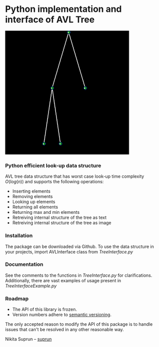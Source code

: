 # Python implementation and interface of AVL Tree

<img src="./tree.png" alt="tree" width="400"/>

### Python efficient look-up data structure
AVL tree data structure that has worst case look-up time complexity $O(log(n))$ and supports the following operations: 
* Inserting elements
* Removing elements
* Looking up elements
* Returning all elements
* Returning max and min elements
* Retreiving internal structure of the tree as text
* Retreiving internal structure of the tree as image

### Installation
The package can be downloaded via Github. To use the data structure in your projects, import AVLInterface class from *TreeInterface.py*

### Documentation
See the comments to the functions in *TreeInterface.py* for clarifications. Additionally, there are vast examples of usage present in *TreeInterfaceExample.py*

### Roadmap

* The API of this library is frozen.
* Version numbers adhere to [semantic versioning][sv].

The only accepted reason to modify the API of this package
is to handle issues that can't be resolved in any other
reasonable way.

Nikita Suprun – [suprun](https://gits-15.sys.kth.se/suprun)

[sv]: http://semver.org/
